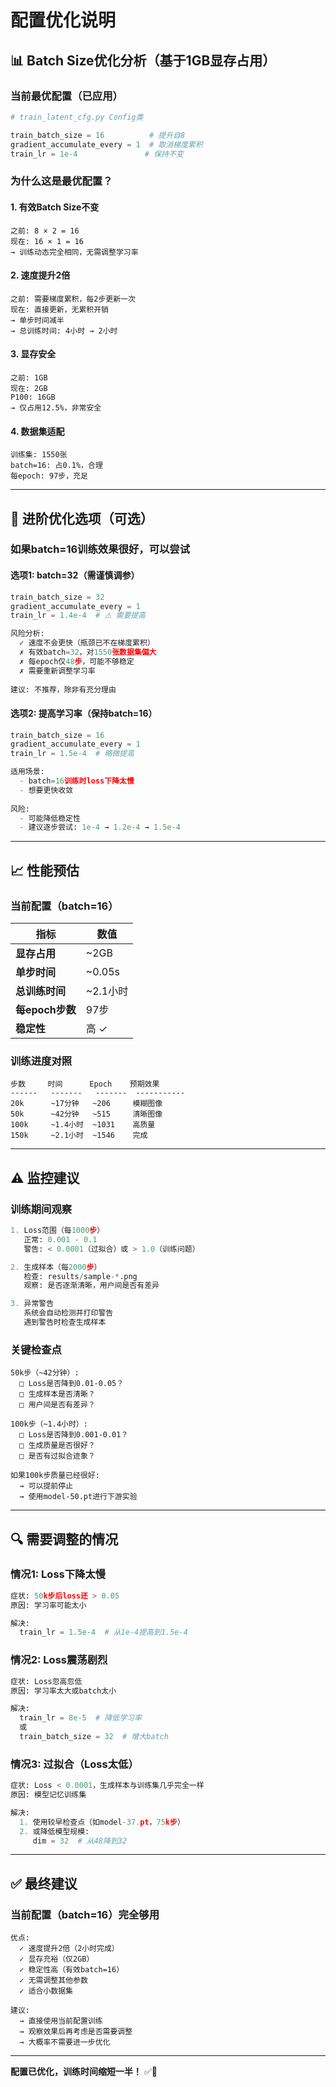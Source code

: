 # 配置优化说明

## 📊 Batch Size优化分析（基于1GB显存占用）

### 当前最优配置（已应用）

```python
# train_latent_cfg.py Config类

train_batch_size = 16          # 提升自8
gradient_accumulate_every = 1  # 取消梯度累积
train_lr = 1e-4               # 保持不变
```

### 为什么这是最优配置？

#### 1. 有效Batch Size不变
```
之前: 8 × 2 = 16
现在: 16 × 1 = 16
→ 训练动态完全相同，无需调整学习率
```

#### 2. 速度提升2倍
```
之前: 需要梯度累积，每2步更新一次
现在: 直接更新，无累积开销
→ 单步时间减半
→ 总训练时间: 4小时 → 2小时
```

#### 3. 显存安全
```
之前: 1GB
现在: 2GB
P100: 16GB
→ 仅占用12.5%，非常安全
```

#### 4. 数据集适配
```
训练集: 1550张
batch=16: 占0.1%，合理
每epoch: 97步，充足
```

---

## 🎯 进阶优化选项（可选）

### 如果batch=16训练效果很好，可以尝试

#### 选项1: batch=32（需谨慎调参）

```python
train_batch_size = 32
gradient_accumulate_every = 1
train_lr = 1.4e-4  # ⚠️ 需要提高

风险分析:
  ✓ 速度不会更快（瓶颈已不在梯度累积）
  ✗ 有效batch=32，对1550张数据集偏大
  ✗ 每epoch仅48步，可能不够稳定
  ✗ 需要重新调整学习率
  
建议: 不推荐，除非有充分理由
```

#### 选项2: 提高学习率（保持batch=16）

```python
train_batch_size = 16
gradient_accumulate_every = 1
train_lr = 1.5e-4  # 略微提高

适用场景:
  - batch=16训练时loss下降太慢
  - 想要更快收敛
  
风险:
  - 可能降低稳定性
  - 建议逐步尝试: 1e-4 → 1.2e-4 → 1.5e-4
```

---

## 📈 性能预估

### 当前配置（batch=16）

| 指标 | 数值 |
|------|------|
| **显存占用** | ~2GB |
| **单步时间** | ~0.05s |
| **总训练时间** | ~2.1小时 |
| **每epoch步数** | 97步 |
| **稳定性** | 高 ✓ |

### 训练进度对照

```
步数     时间      Epoch    预期效果
------   -------   -------  -----------
20k      ~17分钟   ~206     模糊图像
50k      ~42分钟   ~515     清晰图像
100k     ~1.4小时  ~1031    高质量
150k     ~2.1小时  ~1546    完成
```

---

## ⚠️ 监控建议

### 训练期间观察

```python
1. Loss范围（每1000步）
   正常: 0.001 - 0.1
   警告: < 0.0001（过拟合）或 > 1.0（训练问题）

2. 生成样本（每2000步）
   检查: results/sample-*.png
   观察: 是否逐渐清晰，用户间是否有差异

3. 异常警告
   系统会自动检测并打印警告
   遇到警告时检查生成样本
```

### 关键检查点

```
50k步（~42分钟）:
  □ Loss是否降到0.01-0.05？
  □ 生成样本是否清晰？
  □ 用户间是否有差异？

100k步（~1.4小时）:
  □ Loss是否降到0.001-0.01？
  □ 生成质量是否很好？
  □ 是否有过拟合迹象？

如果100k步质量已经很好:
  → 可以提前停止
  → 使用model-50.pt进行下游实验
```

---

## 🔍 需要调整的情况

### 情况1: Loss下降太慢

```python
症状: 50k步后loss还 > 0.05
原因: 学习率可能太小

解决:
  train_lr = 1.5e-4  # 从1e-4提高到1.5e-4
```

### 情况2: Loss震荡剧烈

```python
症状: Loss忽高忽低
原因: 学习率太大或batch太小

解决:
  train_lr = 8e-5  # 降低学习率
  或
  train_batch_size = 32  # 增大batch
```

### 情况3: 过拟合（Loss太低）

```python
症状: Loss < 0.0001，生成样本与训练集几乎完全一样
原因: 模型记忆训练集

解决:
  1. 使用较早检查点（如model-37.pt，75k步）
  2. 或降低模型规模:
     dim = 32  # 从48降到32
```

---

## ✅ 最终建议

### 当前配置（batch=16）完全够用

```
优点:
  ✓ 速度提升2倍（2小时完成）
  ✓ 显存充裕（仅2GB）
  ✓ 稳定性高（有效batch=16）
  ✓ 无需调整其他参数
  ✓ 适合小数据集

建议:
  → 直接使用当前配置训练
  → 观察效果后再考虑是否需要调整
  → 大概率不需要进一步优化
```

---

**配置已优化，训练时间缩短一半！** ✅🚀

